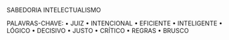 SABEDORIA
INTELECTUALISMO

PALAVRAS-CHAVE:
• JUIZ
• INTENCIONAL
• EFICIENTE
• INTELIGENTE
• LÓGICO
• DECISIVO
• JUSTO
• CRÍTICO
• REGRAS
• BRUSCO